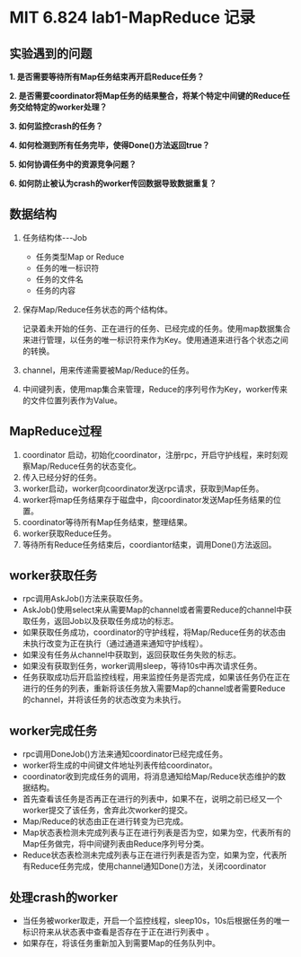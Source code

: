 # MIT 6.824 lab1-MapReduce 记录

## 实验遇到的问题

**1. 是否需要等待所有Map任务结束再开启Reduce任务？**

**2. 是否需要coordinator将Map任务的结果整合，将某个特定中间键的Reduce任务交给特定的worker处理？**

**3. 如何监控crash的任务？**

**4. 如何检测到所有任务完毕，使得Done()方法返回true？**

**5. 如何协调任务中的资源竞争问题？**

**6. 如何防止被认为crash的worker传回数据导致数据重复？**

## 数据结构

1. 任务结构体---Job

   - 任务类型Map or Reduce
   - 任务的唯一标识符
   - 任务的文件名
   - 任务的内容

2. 保存Map/Reduce任务状态的两个结构体。

   记录着未开始的任务、正在进行的任务、已经完成的任务。使用map数据集合来进行管理，以任务的唯一标识符来作为Key。使用通道来进行各个状态之间的转换。

3. channel，用来传递需要被Map/Reduce的任务。

4. 中间键列表，使用map集合来管理，Reduce的序列号作为Key，worker传来的文件位置列表作为Value。

## MapReduce过程

1. coordinator 启动，初始化coordinator，注册rpc，开启守护线程，来时刻观察Map/Reduce任务的状态变化。
2. 传入已经分好的任务。
3. worker启动，worker向coordinator发送rpc请求，获取到Map任务。
4. worker将map任务结果存于磁盘中，向coordinator发送Map任务结果的位置。
5. coordinator等待所有Map任务结束，整理结果。
6. worker获取Reduce任务。
7. 等待所有Reduce任务结束后，coordiantor结束，调用Done()方法返回。

## worker获取任务

- rpc调用AskJob()方法来获取任务。
- AskJob()使用select来从需要Map的channel或者需要Reduce的channel中获取任务，返回Job以及获取任务成功的标志。
- 如果获取任务成功，coordinator的守护线程，将Map/Reduce任务的状态由未执行改变为正在执行（通过通道来通知守护线程）。
- 如果没有任务从channel中获取到，返回获取任务失败的标志。
- 如果没有获取到任务，worker调用sleep，等待10s中再次请求任务。
- 任务获取成功后开启监控线程，用来监控任务是否完成，如果该任务仍在正在进行的任务的列表，重新将该任务放入需要Map的channel或者需要Reduce的channel，并将该任务的状态改变为未执行。

## worker完成任务

- rpc调用DoneJob()方法来通知coordinator已经完成任务。
- worker将生成的中间键文件地址列表传给coordinator。
- coordinator收到完成任务的调用，将消息通知给Map/Reduce状态维护的数据结构。
- 首先查看该任务是否再正在进行的列表中，如果不在，说明之前已经又一个worker提交了该任务，舍弃此次worker的提交。
- Map/Reduce的状态由正在进行转变为已完成。
- Map状态表检测未完成列表与正在进行列表是否为空，如果为空，代表所有的Map任务做完，将中间键列表由Reduce序列号分类。
- Reduce状态表检测未完成列表与正在进行列表是否为空，如果为空，代表所有Reduce任务完成，使用channel通知Done()方法，关闭coordinator

## 处理crash的worker

- 当任务被worker取走，开启一个监控线程，sleep10s，10s后根据任务的唯一标识符来从状态表中查看是否存在于正在进行列表中 。
- 如果存在，将该任务重新加入到需要Map的任务队列中。

